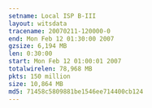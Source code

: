 ```yaml
---
setname: Local ISP B-III
layout: witsdata
tracename: 20070211-120000-0
end: Mon Feb 12 01:30:00 2007
gzsize: 6,194 MB
len: 0:30:00
start: Mon Feb 12 01:00:01 2007
totalwirelen: 78,968 MB
pkts: 150 million
size: 10,864 MB
md5: 71458c5809881be1546ee714400cb124
---
```

